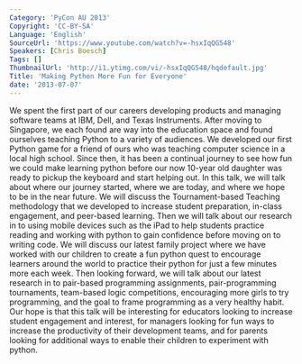 ```yaml
---
Category: 'PyCon AU 2013'
Copyright: 'CC-BY-SA'
Language: 'English'
SourceUrl: 'https://www.youtube.com/watch?v=-hsxIqQG548'
Speakers: [Chris Boesch]
Tags: []
ThumbnailUrl: 'http://i1.ytimg.com/vi/-hsxIqQG548/hqdefault.jpg'
Title: 'Making Python More Fun for Everyone'
date: '2013-07-07'
---
```

We spent the first part of our careers developing products and managing software teams at IBM, Dell, and Texas Instruments. After moving to Singapore, we each found are way into the education space and found ourselves teaching Python to a variety of audiences. We developed our first Python game for a friend of ours who was teaching computer science in a local high school. Since then, it has been a continual journey to see how fun we could make learning python before our now 10-year old daughter was ready to pickup the keyboard and start helping out. In this talk, we will talk about where our journey started, where we are today, and where we hope to be in the near future. We will discuss the Tournament-based Teaching methodology that we developed to increase student preparation, in-class engagement, and peer-based learning. Then we will talk about our research in to using mobile devices such as the iPad to help students practice reading and working with python to gain confidence before moving on to writing code. We will discuss our latest family project where we have worked with our children to create a fun python quest to encourage learners around the world to practice their python for just a few minutes more each week. Then looking forward, we will talk about our latest research in to pair-based programming assignments, pair-programming tournaments, team-based logic competitions, encouraging more girls to try programming, and the goal to frame programming as a very healthy habit. Our hope is that this talk will be interesting for educators looking to increase student engagement and interest, for managers looking for fun ways to increase the productivity of their development teams, and for parents looking for additional ways to enable their children to experiment with python.